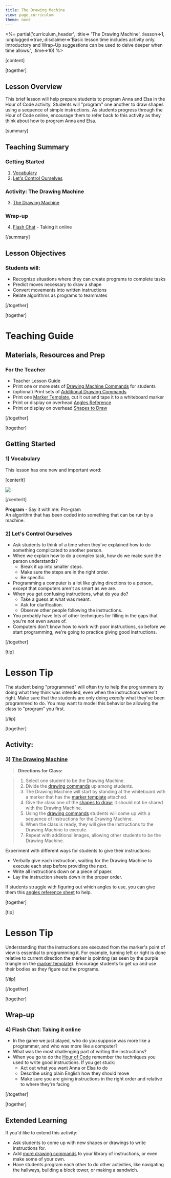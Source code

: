 ```yaml
---
title: The Drawing Machine
view: page_curriculum
theme: none
---
```


<%= partial('curriculum_header', :title=> 'The Drawing Machine', :lesson=>1, :unplugged=>true,:disclaimer=>'Basic lesson time includes activity only. Introductory and Wrap-Up suggestions can be used to delve deeper when time allows.', :time=>10) %>

[content]

[together]

## Lesson Overview 
This brief lesson will help prepare students to program Anna and Elsa in the Hour of Code activity. Students will "program" one another to draw shapes using a sequence of simple instructions. As students progress through the Hour of Code online, encourage them to refer back to this activity as they think about how to program Anna and Elsa.

[summary]

## Teaching Summary
### **Getting Started**


1) [Vocabulary](#Vocab) <br/>
2) [Let's Control Ourselves](#GetStarted)  

### **Activity: The Drawing Machine**

3) [The Drawing Machine](#Activity1)  

### **Wrap-up**

4) [Flash Chat](#WrapUp) - Taking it online

[/summary]

## Lesson Objectives 
### Students will:
- Recognize situations where they can create programs to complete tasks
- Predict moves necessary to draw a shape
- Convert movements into written instructions
- Relate algorithms as programs to teammates 

[/together]

[together]

# Teaching Guide

## Materials, Resources and Prep

### For the Teacher
- Teacher Lesson Guide
- Print one or more sets of [Drawing Machine Commands](drawing_commands.pdf) for students
- (optional) Print sets of [Additional Drawing Commands](more_drawing_commands.pdf)
- Print one [Marker Template](marker_template.pdf), cut it out and tape it to a whiteboard marker
- Print or display on overhead [Angles Reference](visualizing_angles.pdf)
- Print or display on overhead [Shapes to Draw](drawing_shapes.pdf)

[/together]

[together]

## Getting Started


### <a name="Vocab"></a> 1) Vocabulary
This lesson has one new and important word:<br/>

[centerIt]

![](vocab.png)

[/centerIt]

**Program** - Say it with me: Pro-gram <br/>
An algorithm that has been coded into something that can be run by a machine. 

### <a name="GetStarted"></a> 2) Let's Control Ourselves

- Ask students to think of a time when they've explained how to do something complicated to another person.
- When we explain how to do a complex task, how do we make sure the person understands?
    - Break it up into smaller steps.
    - Make sure the steps are in the right order.
    - Be specific.
- Programming a computer is a lot like giving directions to a person, except that computers aren't as smart as we are.
- When you get confusing instructions, what do you do?
    - Take a guess at what was meant.
    - Ask for clarification.
    - Observe other people following the instructions.
- You probably have lots of other techniques for filling in the gaps that you're not even aware of.
- Computers don't know how to work with poor instructions, so before we start programming, we're going to practice giving good instructions.

[/together]

[tip]

# Lesson Tip
The student being "programmed" will often try to help the programmers by doing what they think was intended, even when the instructions weren't right. Make sure that the students are only doing _exactly_ what they've been programmed to do. You may want to model this behavior be allowing the class to "program" you first.

[/tip]

[together]

## Activity:
### <a name="Activity1"></a> 3) [The Drawing Machine](drawing_commands.pdf)

> **Directions for Class:**

> 1. Select one student to be the Drawing Machine.
> 2. Divide the [drawing commands](drawing_commands.pdf) up among students.
> 3. The Drawing Machine will start by standing at the whiteboard with a marker that has the [marker template](marker_template.pdf) attached.
> 4. Give the class one of the [shapes to draw](drawing_shapes.pdf); it should not be shared with the Drawing Machine.
> 5. Using the [drawing commands](drawing_commands.pdf) students will come up with a sequence of instructions for the Drawing Machine.
> 6. When the class is ready, they will give the instructions to the Drawing Machine to execute.
> 7. Repeat with additional images, allowing other students to be the Drawing Machine.


Experiment with different ways for students to give their instructions:

- Verbally give each instruction, waiting for the Drawing Machine to execute each step before providing the next.
- Write all instructions down on a piece of paper.
- Lay the instruction sheets down in the proper order.

If students struggle with figuring out which angles to use, you can give them this [angles reference sheet](visualizing_angles.pdf) to help.

[together]

[tip]

# Lesson Tip

Understanding that the instructions are executed from the marker's point of view is essential to programming it. For example, turning left or right is done relative to current direction the marker is pointing (as seen by the purple triangle on the [marker template](marker_template.pdf)). Encourage students to get up and use their bodies as they figure out the programs.


[/tip]


[/together]


[together]

## Wrap-up
### <a name="WrapUp"></a> 4) Flash Chat: Taking it online

- In the game we just played, who do you suppose was more like a programmer, and who was more like a computer?
- What was the most challenging part of writing the instructions?
- When you go to do the [Hour of Code](http://hourofcode.com/) remember the techniques you used to write good instructions. If you get stuck:
    - Act out what you want Anna or Elsa to do
    - Describe using plain English how they should move
    - Make sure you are giving instructions in the right order and relative to where they're facing
    
[/together]


[together]

## Extended Learning 

If you'd like to extend this activity:

- Ask students to come up with new shapes or drawings to write instructions for.
- Add [more drawing commands](more_drawing_commands.pdf) to your library of instructions, or even make some of your own.
- Have students program each other to do other activities, like navigating the hallways, building a block tower, or making a sandwich.


<link rel="stylesheet" type="text/css" href="morestyle.css"/>
